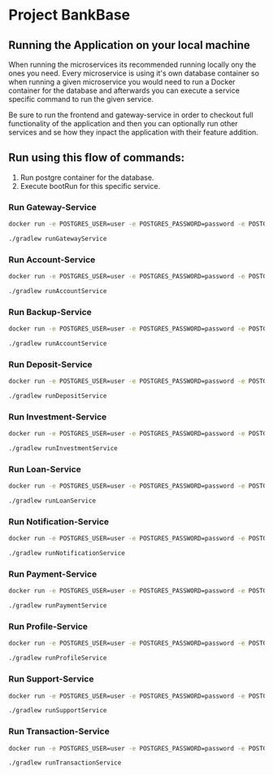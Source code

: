 # Project BankBase

## Running the Application on your local machine

When running the microservices its recommended running locally ony the ones you need.
Every microservice is using it's own database container so when running a given microservice
you would need to run a Docker container for the database and afterwards you can execute a
service specific command to run the given service.

Be sure to run the frontend and gateway-service in order to checkout full functionality of
the application and then you can optionally run other services and se how they inpact the 
application with their feature addition.

## Run using this flow of commands:

1. Run postgre container for the database.
2. Execute bootRun for this specific service.

### Run Gateway-Service

```bash
docker run -e POSTGRES_USER=user -e POSTGRES_PASSWORD=password -e POSTGRES_DB=gateway_db -p 5443:5432 -d postgres
```

```bash
./gradlew runGatewayService
```


### Run Account-Service

```bash
docker run -e POSTGRES_USER=user -e POSTGRES_PASSWORD=password -e POSTGRES_DB=account_db -p 5440:5432 -d postgres
```

```bash
./gradlew runAccountService
```

### Run Backup-Service


```bash
docker run -e POSTGRES_USER=user -e POSTGRES_PASSWORD=password -e POSTGRES_DB=backup_db -p 5441:5432 -d postgres
```

```bash
./gradlew runAccountService
```

### Run Deposit-Service


```bash
docker run -e POSTGRES_USER=user -e POSTGRES_PASSWORD=password -e POSTGRES_DB=deposit_db -p 5442:5432 -d postgres
```

```bash
./gradlew runDepositService
```

### Run Investment-Service


```bash
docker run -e POSTGRES_USER=user -e POSTGRES_PASSWORD=password -e POSTGRES_DB=investment_db -p 5444:5432 -d postgres
```

```bash
./gradlew runInvestmentService
```

### Run Loan-Service


```bash
docker run -e POSTGRES_USER=user -e POSTGRES_PASSWORD=password -e POSTGRES_DB=loan_db -p 5445:5432 -d postgres
```

```bash
./gradlew runLoanService
```

### Run Notification-Service


```bash
docker run -e POSTGRES_USER=user -e POSTGRES_PASSWORD=password -e POSTGRES_DB=notification_db -p 5446:5432 -d postgres
```

```bash
./gradlew runNotificationService
```

### Run Payment-Service


```bash
docker run -e POSTGRES_USER=user -e POSTGRES_PASSWORD=password -e POSTGRES_DB=payment_db -p 5447:5432 -d postgres
```

```bash
./gradlew runPaymentService
```

### Run Profile-Service


```bash
docker run -e POSTGRES_USER=user -e POSTGRES_PASSWORD=password -e POSTGRES_DB=profile_db -p 5448:5432 -d postgres
```

```bash
./gradlew runProfileService
```

### Run Support-Service


```bash
docker run -e POSTGRES_USER=user -e POSTGRES_PASSWORD=password -e POSTGRES_DB=support_db -p 5449:5432 -d postgres
```

```bash
./gradlew runSupportService
```

### Run Transaction-Service


```bash
docker run -e POSTGRES_USER=user -e POSTGRES_PASSWORD=password -e POSTGRES_DB=transaction_db -p 5450:5432 -d postgres
```

```bash
./gradlew runTransactionService
```





